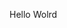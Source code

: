 Hello Wolrd






















































































































































































































































































































































































































































































































































































































































































































































































































































































































































































































































































































































































































































































































































































































































































































































































































































































































































































































































































































































































































































































































































